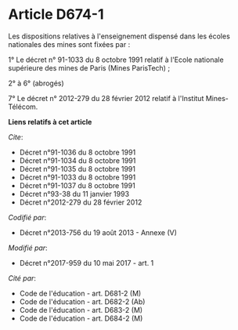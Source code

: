 # Article D674-1

Les dispositions relatives à l'enseignement dispensé dans les écoles nationales des mines sont fixées par :

1° Le décret n° 91-1033 du 8 octobre 1991 relatif à l'Ecole nationale supérieure des mines de Paris (Mines ParisTech) ;

2° à 6° (abrogés)

7° Le décret n° 2012-279 du 28 février 2012 relatif à l'Institut Mines-Télécom.

**Liens relatifs à cet article**

_Cite_:

  - Décret n°91-1036 du 8 octobre 1991
  - Décret n°91-1034 du 8 octobre 1991
  - Décret n°91-1035 du 8 octobre 1991
  - Décret n°91-1033 du 8 octobre 1991
  - Décret n°91-1037 du 8 octobre 1991
  - Décret n°93-38 du 11 janvier 1993
  - Décret n°2012-279 du 28 février 2012

_Codifié par_:

  - Décret n°2013-756 du 19 août 2013 -  Annexe (V)

_Modifié par_:

  - Décret n°2017-959 du 10 mai 2017 - art. 1

_Cité par_:

  - Code de l'éducation - art. D681-2 (M)
  - Code de l'éducation - art. D682-2 (Ab)
  - Code de l'éducation - art. D683-2 (M)
  - Code de l'éducation - art. D684-2 (M)
